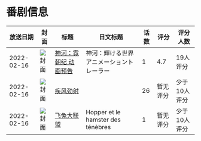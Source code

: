 # 番剧信息

|放送日期|封面|标题|日文标题|话数|评分|评分人数|
|---|---|---|---|---|---|---|
|2022-02-16|![封面](https://lain.bgm.tv/pic/cover/c/19/f1/369030_GuC43.jpg)|[神河：霓朝纪 动画预告](https://bangumi.tv/subject/369030)|神河：輝ける世界 アニメーショントレーラー|1|4.7|19人评分|
|2022-02-16|![封面](https://lain.bgm.tv/pic/cover/c/89/f3/376998_N8NKH.jpg)|[疾风劲射](https://bangumi.tv/subject/376998)||26|暂无评分|少于10人评分|
|2022-02-16|![封面](https://lain.bgm.tv/pic/cover/c/9b/0b/436055_666bF.jpg)|[飞兔大联盟](https://bangumi.tv/subject/436055)|Hopper et le hamster des ténèbres|1|暂无评分|少于10人评分|
